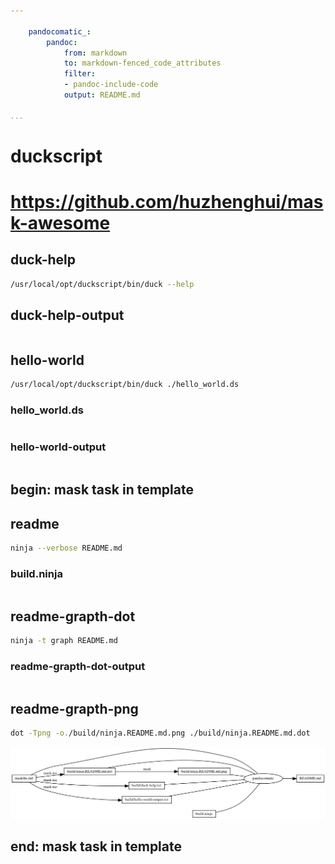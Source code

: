 ```yaml
---

    pandocomatic_:
        pandoc:
            from: markdown
            to: markdown-fenced_code_attributes
            filter:
            - pandoc-include-code
            output: README.md

...
```


# duckscript

# https://github.com/huzhenghui/mask-awesome

## duck-help

```bash
/usr/local/opt/duckscript/bin/duck --help
```

## duck-help-output

```{.plain include=./build/duck-help.txt}

```

## hello-world

```bash
/usr/local/opt/duckscript/bin/duck ./hello_world.ds
```

### hello_world.ds

```{.duckscript include=./hello_world.ds}

```

### hello-world-output

```{.plain include=./build/hello-world-output.txt}

```

## begin: mask task in template

## readme

```bash
ninja --verbose README.md
```

### build.ninja

```{.ninja include=./build.ninja}

```

## readme-grapth-dot

```bash
ninja -t graph README.md
```

### readme-grapth-dot-output

```{.dot include=./build/ninja.README.md.dot}

```

## readme-grapth-png

```bash
dot -Tpng -o./build/ninja.README.md.png ./build/ninja.README.md.dot
```

![README.md](./build/ninja.README.md.png)

## end: mask task in template
